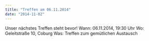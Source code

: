 ```yaml
---
title: "Treffen am 06.11.2014"
date: "2014-11-02"
---
```


Unser nächstes Treffen steht bevor! Wann: 06.11.2014, 19:30 Uhr Wo: Geleitstraße 10, Coburg Was: Treffen zum gemütlichen Austausch
